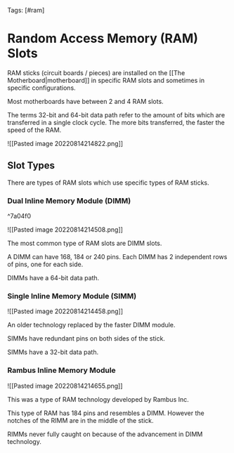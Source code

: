 Tags: [#ram]

# Random Access Memory (RAM) Slots

RAM sticks (circuit boards / pieces) are installed on the [[The Motherboard|motherboard]] in specific RAM slots and sometimes in specific configurations.

Most motherboards have between 2 and 4 RAM slots.

The terms 32-bit and 64-bit data path refer to the amount of bits which are transferred in a single clock cycle. The more bits transferred, the faster the speed of the RAM.

![[Pasted image 20220814214822.png]]

## Slot Types

There are types of RAM slots which use specific types of RAM sticks.

### Dual Inline Memory Module (DIMM)

^7a04f0

![[Pasted image 20220814214508.png]]

The most common type of RAM slots are DIMM slots.

A DIMM can have 168, 184 or 240 pins. Each DIMM has 2 independent rows of pins, one for each side.

DIMMs have a 64-bit data path.

### Single Inline Memory Module (SIMM)

![[Pasted image 20220814214458.png]]

An older technology replaced by the faster DIMM module.

SIMMs have redundant pins on both sides of the stick.

SIMMs have a 32-bit data path.

### Rambus Inline Memory Module

![[Pasted image 20220814214655.png]]

This was a type of RAM technology developed by Rambus Inc.

This type of RAM has 184 pins and resembles a DIMM. However the notches of the RIMM are in the middle of the stick.

RIMMs never fully caught on because of the advancement in DIMM technology.